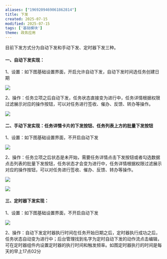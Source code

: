 ```yaml
---
aliases: ["1969209469061862814"]
title: 下发
created: 2025-07-15
modified: 2025-07-15
tags: ['基础模块']
theme: 政务应用
---
```


目前下发方式分为自动下发和手动下发、定时器下发三种。

#### 一、自动下发实现：

1、设置：如下图基础设置界面，开启允许自动下发，自动下发时间选任务创建日期

![](https://myhelpdoc.oss-cn-heyuan.aliyuncs.com/mdimages/a70d9f21a638dca7057a98ddb22b5106.jpg)

2、操作：任务立项之后自动下发，任务状态直接变为进行中，任务详情根据权限过滤展示对应的操作按钮，可以对任务进行签收、催办、反馈、转办等操作。

![](https://myhelpdoc.oss-cn-heyuan.aliyuncs.com/mdimages/e249af3b5a1db63ab487af972f45eb92.jpg)

#### 二、手动下发实现：任务详情卡片的下发按钮、任务列表上方的批量下发按钮

1、设置：如下图基础设置界面，不开启自动下发

![](https://myhelpdoc.oss-cn-heyuan.aliyuncs.com/mdimages/d9262f005e9d8ce87ad64fdf11e39ad6.jpg)

2、操作：任务立项之后状态是未开始，需要任务详情点击下发按钮或者勾选数据点击列表的批量下发按钮，任务状态才会变为进行中，任务详情根据权限过滤展示对应的操作按钮，可以对任务进行签收、催办、反馈、转办等操作。

![](https://myhelpdoc.oss-cn-heyuan.aliyuncs.com/mdimages/94cfbfd87fedf840bee837499574240a.jpg)

![](https://myhelpdoc.oss-cn-heyuan.aliyuncs.com/mdimages/712e449fa266a1fdb9e365badfa3d3ee.jpg)

#### 三、定时器下发实现：

1、设置：如下图基础设置界面，不开启自动下发

![](https://myhelpdoc.oss-cn-heyuan.aliyuncs.com/mdimages/465e487dcd0ef30855dd801304219462.jpg)

2、操作：自动下发定时器执行时间在任务开始日期之后，定时器执行成功之后，任务状态自动变为进行中；后台管理找到名字为定时自动下发的动作流点击编辑，可在定时器组件内设置定时器的执行时间和触发频率。如图定时器执行的时间是每天的早上17点02分

